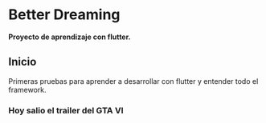 # Better Dreaming

**Proyecto de aprendizaje con flutter.**

## Inicio

Primeras pruebas para aprender a desarrollar con flutter y entender todo el framework.

### Hoy salio el trailer del GTA VI
